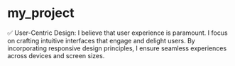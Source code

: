 # my_project
✅ User-Centric Design: I believe that user experience is paramount. I focus on crafting intuitive interfaces that engage and delight users. By incorporating responsive design principles, I ensure seamless experiences across devices and screen sizes.

